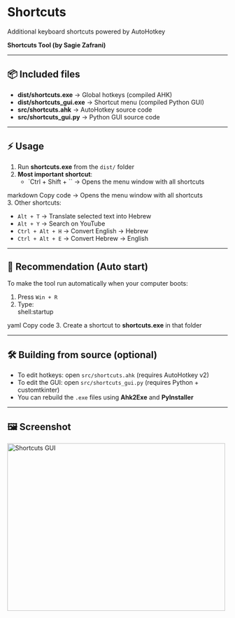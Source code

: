# Shortcuts
Additional keyboard shortcuts powered by AutoHotkey  

**Shortcuts Tool (by Sagie Zafrani)**

---

## 📦 Included files
- **dist/shortcuts.exe** → Global hotkeys (compiled AHK)  
- **dist/shortcuts_gui.exe** → Shortcut menu (compiled Python GUI)  
- **src/shortcuts.ahk** → AutoHotkey source code  
- **src/shortcuts_gui.py** → Python GUI source code  

---

## ⚡ Usage
1. Run **shortcuts.exe** from the `dist/` folder  
2. **Most important shortcut**:  
   - `Ctrl + Shift + `` → Opens the menu window with all shortcuts

markdown
Copy code
→ Opens the menu window with all shortcuts  
3. Other shortcuts:  
- `Alt + T` → Translate selected text into Hebrew  
- `Alt + Y` → Search on YouTube  
- `Ctrl + Alt + H` → Convert English → Hebrew  
- `Ctrl + Alt + E` → Convert Hebrew → English  

---

## 🔄 Recommendation (Auto start)
To make the tool run automatically when your computer boots:  
1. Press `Win + R`  
2. Type:  
shell:startup

yaml
Copy code
3. Create a shortcut to **shortcuts.exe** in that folder  

---

## 🛠️ Building from source (optional)
- To edit hotkeys: open `src/shortcuts.ahk` (requires AutoHotkey v2)  
- To edit the GUI: open `src/shortcuts_gui.py` (requires Python + customtkinter)  
- You can rebuild the `.exe` files using **Ahk2Exe** and **PyInstaller**  

---

## 🖼️ Screenshot
<img width="498" height="384" alt="Shortcuts GUI" src="https://github.com/user-attachments/assets/e6952357-3c7d-4169-8da6-8b9e1c29aaab" />
